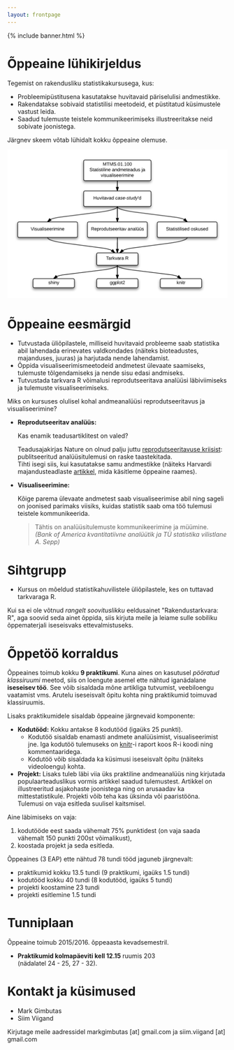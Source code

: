 ```yaml
---
layout: frontpage
---
```


<div class="head_example">
 {% include banner.html %}
</div>


# Õppeaine lühikirjeldus

Tegemist on rakendusliku statistikakursusega, kus:

* Probleemipüstitusena kasutatakse huvitavaid päriselulisi andmestikke. 
* Rakendatakse sobivaid statistilisi meetodeid, et püstitatud küsimustele vastust leida. 
* Saadud tulemuste teistele kommunikeerimiseks illustreeritakse neid sobivate joonistega.

Järgnev skeem võtab lühidalt kokku õppeaine olemuse. 

![skeem](schema1.png)

# Õppeaine eesmärgid

* Tutvustada üliõpilastele, milliseid huvitavaid probleeme saab statistika abil lahendada erinevates valdkondades (näiteks bioteadustes, majanduses, juuras) ja harjutada nende lahendamist.
* Õppida visualiseerimismeetodeid andmetest ülevaate saamiseks, tulemuste tõlgendamiseks ja nende sisu edasi andmiseks.
* Tutvustada tarkvara R võimalusi reprodutseeritava analüüsi läbiviimiseks ja tulemuste visualiseerimiseks.

Miks on kursuses olulisel kohal andmeanalüüsi reprodutseeritavus ja visualiseerimine?

* **Reprodutseeritav analüüs:** 

  Kas enamik teadusartiklitest on valed?  

  Teadusajakirjas Nature on olnud palju juttu 
  [reprodutseeritavuse kriisist](http://www.nature.com/nature/focus/reproducibility/index.html): 
  publitseeritud analüüsitulemusi on raske taastekitada.  
  Tihti isegi siis, kui kasutatakse samu andmestikke
  (näiteks Harvardi majandusteadlaste [artikkel](http://en.wikipedia.org/wiki/Growth_in_a_Time_of_Debt), 
  mida käsitleme õppeaine raames).
  
* **Visualiseerimine:**

  Kõige parema ülevaate andmetest saab visualiseerimise abil ning sageli on joonised parimaks viisiks, kuidas statistik saab oma töö tulemusi teistele kommunikeerida. 
  
  > Tähtis on analüüsitulemuste kommunikeerimine ja müümine.  
  > *(Bank of America kvantitatiivne analüütik ja TÜ statistika vilistlane A. Sepp)*

# Sihtgrupp

* Kursus on mõeldud statistikahuvilistele üliõpilastele, kes on tuttavad tarkvaraga R.

<div class="message">
  Kui sa ei ole võtnud <em>rangelt soovituslikku</em> eeldusainet "Rakendustarkvara: R", aga soovid seda ainet õppida, siis kirjuta meile ja leiame sulle sobiliku õppematerjali iseseisvaks ettevalmistuseks.
</div>

# Õppetöö korraldus

Õppeaines toimub kokku **9 praktikumi**. 
Kuna aines on kasutusel *pööratud klassiruumi* meetod, siis on loengute asemel ette nähtud iganädalane **iseseisev töö**. 
See võib sisaldada mõne artikliga tutvumist, veebiloengu vaatamist vms. 
Arutelu iseseisvalt õpitu kohta ning praktikumid toimuvad klassiruumis.

Lisaks praktikumidele sisaldab õppeaine järgnevaid komponente:

* **Kodutööd:** Kokku antakse 8 kodutööd (igaüks 25 punkti). 
  * Kodutöö sisaldab enamasti andmete analüüsimist, visualiseerimist jne. Iga kodutöö tulemuseks on [knitr](http://yihui.name/knitr/)-i raport koos R-i koodi ning kommentaaridega. 
  * Kodutöö võib sisaldada ka küsimusi iseseisvalt õpitu (näiteks videoloengu) kohta. 
* **Projekt:** Lisaks tuleb läbi viia üks praktiline andmeanalüüs ning kirjutada populaarteaduslikus vormis artikkel saadud tulemustest. 
Artikkel on illustreeritud asjakohaste joonistega ning on arusaadav ka mittestatistikule. 
Projekti võib teha kas üksinda või paaristööna. Tulemusi on vaja esitleda suulisel kaitsmisel.

Aine läbimiseks on vaja:

1. kodutööde eest saada vähemalt 75% punktidest (on vaja saada vähemalt 150 punkti 200st võimalikust), 
2. koostada projekt ja seda esitleda. 

Õppeaines (3 EAP) ette nähtud 78 tundi tööd jaguneb järgnevalt:

* praktikumid kokku 13.5 tundi (9 praktikumi, igaüks 1.5 tundi)
* kodutööd kokku 40 tundi (8 kodutööd, igaüks 5 tundi)
* projekti koostamine 23 tundi
* projekti esitlemine 1.5 tundi

# Tunniplaan

Õppeaine toimub 2015/2016. õppeaasta kevadsemestril. 

* **Praktikumid kolmapäeviti kell 12.15** ruumis 203  
(nädalatel 24 - 25, 27 - 32).

# Kontakt ja küsimused

* Mark Gimbutas
* Siim Viigand

Kirjutage meile aadressidel markgimbutas [at] gmail.com ja siim.viigand [at] gmail.com

